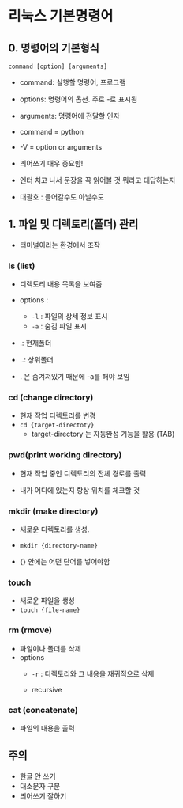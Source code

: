# 리눅스 기본명령어

## 0. 명령어의 기본형식

```
command [option] [arguments]
```

- command: 실행할 명령어, 프로그램
- options: 명령어의 옵션. 주로 -로 표시됨
- arguments: 명령어에 전달할 인자

- command = python
- -V = option or arguments
- 띄어쓰기 매우 중요함!
- 엔터 치고 나서 문장을 꼭 읽어볼 것 뭐라고 대답하는지
- 대괄호 : 들어갈수도 아닐수도

## 1. 파일 및 디렉토리(폴더) 관리

- 터미널이라는 환경에서 조작

### ls (list)

- 디렉토리 내용 목록을 보여줌
- options :
    - `-l` : 파일의 상세 정보 표시 
    - `-a` : 숨김 파일 표시

- .: 현재폴더
- ..: 상위폴더
- . 은 숨겨져있기 때문에 -a를 해야 보임

### cd (change directory)

- 현재 작업 디렉토리를 변경
- `cd {target-directoty}`
    - target-directory 는 자동완성 기능을 활용 (TAB)

### pwd(print working directory)

- 현재 작업 중인 디렉토리의 전체 경로를 출력

- 내가 어디에 있는지 항상 위치를 체크할 것

### mkdir (make directory)

- 새로운 디렉토리를 생성.
- `mkdir {directory-name}`

- {} 안에는 어떤 단어를 넣어야함

### touch

- 새로운 파일을 생성
- `touch {file-name}`

### rm (rmove)

- 파일이나 폴더를 삭제
- options
    - `-r` : 디렉토리와 그 내용을 재귀적으로 삭제

    - recursive

### cat (concatenate)

- 파일의 내용을 출력

## 주의

- 한글 안 쓰기
- 대소문자 구분
- 띄어쓰기 잘하기
